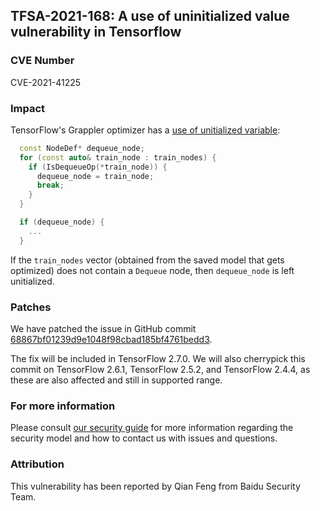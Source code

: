 ## TFSA-2021-168: A use of uninitialized value vulnerability in Tensorflow

### CVE Number
CVE-2021-41225

### Impact
TensorFlow's Grappler optimizer has a [use of unitialized variable](https://github.com/tensorflow/tensorflow/blob/3457a2b122e50b4d44ceaaed5a663d635e5c22df/tensorflow/core/grappler/optimizers/auto_parallel.cc#L155-L164):

```cc
  const NodeDef* dequeue_node;
  for (const auto& train_node : train_nodes) {
    if (IsDequeueOp(*train_node)) {
      dequeue_node = train_node;
      break;
    }
  }

  if (dequeue_node) {
    ...
  }
```

If the `train_nodes` vector (obtained from the saved model that gets optimized) does not contain a `Dequeue` node, then `dequeue_node` is left unitialized.

### Patches
We have patched the issue in GitHub commit [68867bf01239d9e1048f98cbad185bf4761bedd3](https://github.com/tensorflow/tensorflow/commit/68867bf01239d9e1048f98cbad185bf4761bedd3).

The fix will be included in TensorFlow 2.7.0. We will also cherrypick this commit on TensorFlow 2.6.1, TensorFlow 2.5.2, and TensorFlow 2.4.4, as these are also affected and still in supported range.

### For more information
Please consult [our security guide](https://github.com/tensorflow/tensorflow/blob/master/SECURITY.md) for more information regarding the security model and how to contact us with issues and questions.

### Attribution
This vulnerability has been reported by Qian Feng from Baidu Security Team.
